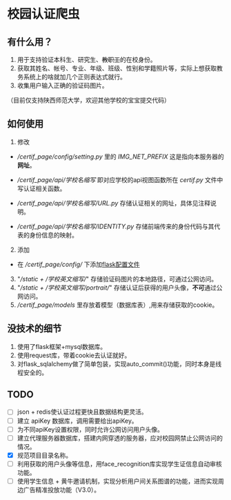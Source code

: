 # 校园认证爬虫
## 有什么用？
1. 用于支持验证本科生、研究生、~~教职工~~的在校身份。
2. 获取其姓名、帐号、专业、年级、班级、性别和学籍照片等，实际上想获取教务系统上的啥就加几个正则表达式就行。
3. 收集用户输入正确的验证码图片。   

（目前仅支持陕西师范大学，欢迎其他学校的宝宝提交代码）

## 如何使用
1. 修改   
* */certif_page/config/setting.py* 里的 *IMG_NET_PREFIX* 这是指向本服务器的**网址**。

* */certif_page/api/学校名缩写* 即对应学校的api视图函数所在 *certif.py* 文件中写认证相关函数。

* */certif_page/api/学校名缩写/URL.py* 存储认证相关的网址，具体见注释说明。

* */certif_page/api/学校名缩写/IDENTITY.py* 存储前端传来的身份代码与其代表的身份信息的映射。

2. 添加
* 在 */certif_page/config/* 下添加[flask配置文件](http://www.pythondoc.com/flask/config.html "配置处理")
3. "*/static + /学校英文缩写/*" 存储验证码图片的本地路径，可通过公网访问。
4. "*/static + /学校英文缩写/portrait/*" 存储认证后获得的用户头像，**不可**通过公网访问。
5. */certif_page/models* 里存放着模型（数据库表）,用来存储获取的cookie。


## 没技术的细节
1. 使用了flask框架+mysql数据库。
2. 使用request库，带着cookie去认证就好。
3. 对flask_sqlalchemy做了简单包装，实现auto_commit()功能，同时本身是线程安全的。

## TODO
- [ ] json + redis使认证过程更快且数据结构更灵活。
- [ ] 建立 apiKey 数据库，调用需要给出apiKey。
- [ ] 为不同apiKey设置权限，同时允许公网访问用户头像。
- [ ] 建立代理服务器数据库，搭建内网穿透的服务器，应对校园网禁止公网访问的情况。
- [x] 规范项目目录名称。
- [ ] 利用获取的用户头像等信息，用face_recognition库实现学生证信息自动审核功能。
- [ ] 使用学生信息 + 黄牛邀请机制，实现分析用户间关系图谱的功能，进而实现周边广告精准投放功能（V3.0）。